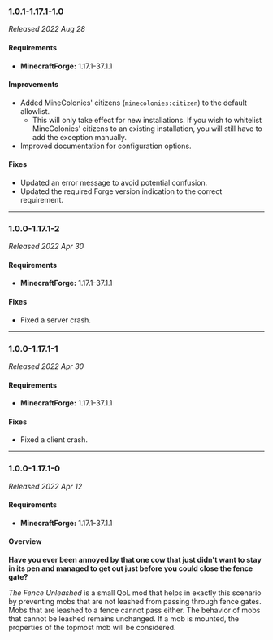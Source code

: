 ### 1.0.1-1.17.1-1.0

_Released 2022 Aug 28_

#### Requirements
- **MinecraftForge:** 1.17.1-37.1.1

#### Improvements

- Added MineColonies' citizens (`minecolonies:citizen`) to the default allowlist.
    - This will only take effect for new installations. If you wish to whitelist
      MineColonies' citizens to an existing installation, you will still have to
      add the exception manually.
- Improved documentation for configuration options.

#### Fixes

- Updated an error message to avoid potential confusion.
- Updated the required Forge version indication to the correct requirement.


---

### 1.0.0-1.17.1-2

_Released 2022 Apr 30_

#### Requirements
- **MinecraftForge:** 1.17.1-37.1.1

#### Fixes

- Fixed a server crash.


---

### 1.0.0-1.17.1-1

_Released 2022 Apr 30_

#### Requirements
- **MinecraftForge:** 1.17.1-37.1.1

#### Fixes

- Fixed a client crash.


---

### 1.0.0-1.17.1-0

_Released 2022 Apr 12_

#### Requirements
- **MinecraftForge:** 1.17.1-37.1.1

#### Overview

**Have you ever been annoyed by that one cow that just didn't want to stay in its pen and managed to get out just before
you could close the fence gate?**

_The Fence Unleashed_ is a small QoL mod that helps in exactly this scenario by preventing mobs that are not leashed
from passing through fence gates. Mobs that are leashed to a fence cannot pass either. The behavior of mobs that cannot
be leashed remains unchanged. If a mob is mounted, the properties of the topmost mob will be considered.
